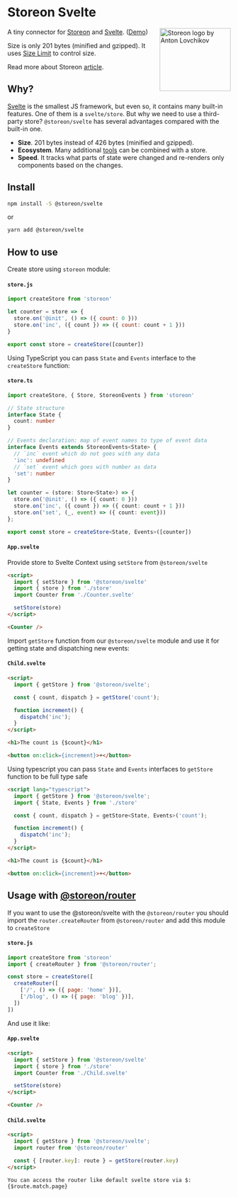 # Storeon Svelte

<img src="https://storeon.github.io/storeon/logo.svg" align="right" alt="Storeon logo by Anton Lovchikov" width="160" height="142">

A tiny connector for [Storeon] and [Svelte]. ([Demo])

Size is only 201 bytes (minified and gzipped). It uses [Size Limit] to control size.

Read more about Storeon [article].

## Why?

[Svelte] is the smallest JS framework, but even so, it contains many built-in features. One of them is a `svelte/store`. But why we need to use a third-party store? `@storeon/svelte` has several advantages compared with the built-in one.

- **Size**. 201 bytes instead of 426 bytes (minified and gzipped).
- **Ecosystem**. Many additional [tools] can be combined with a store.
- **Speed**. It tracks what parts of state were changed and re-renders only components based on the changes.

[storeon]: https://github.com/storeon/storeon
[tools]: https://github.com/storeon/storeon#tools
[svelte]: https://github.com/sveltejs/svelte
[size limit]: https://github.com/ai/size-limit
[demo]: https://codesandbox.io/s/admiring-beaver-edi8m
[article]: https://evilmartians.com/chronicles/storeon-redux-in-173-bytes

## Install
```sh
npm install -S @storeon/svelte
```
or
```sh
yarn add @storeon/svelte
```
## How to use

Create store using `storeon` module:

#### `store.js`

```javascript
import createStore from 'storeon'

let counter = store => {
  store.on('@init', () => ({ count: 0 }))
  store.on('inc', ({ count }) => ({ count: count + 1 }))
}

export const store = createStore([counter])
```

Using TypeScript you can pass `State` and `Events` interface to the `createStore` function:

#### `store.ts`

```typescript
import createStore, { Store, StoreonEvents } from 'storeon'

// State structure
interface State {
  count: number
}

// Events declaration: map of event names to type of event data
interface Events extends StoreonEvents<State> {
  // `inc` event which do not goes with any data
  'inc': undefined
  // `set` event which goes with number as data
  'set': number
}

let counter = (store: Store<State>) => {
  store.on('@init', () => ({ count: 0 }))
  store.on('inc', ({ count }) => ({ count: count + 1 }))
  store.on('set', (_, event) => ({ count: event}))
};

export const store = createStore<State, Events>([counter])
```

#### `App.svelte`

Provide store to Svelte Context using `setStore` from `@storeon/svelte`

```html
<script>
  import { setStore } from '@storeon/svelte'
  import { store } from './store'
  import Counter from './Counter.svelte'

  setStore(store)
</script>

<Counter />
```

Import `getStore` function from our `@storeon/svelte` module and use it for getting state and dispatching new events:

#### `Child.svelte`

```html
<script>
  import { getStore } from '@storeon/svelte';

  const { count, dispatch } = getStore('count');

  function increment() {
    dispatch('inc');
  }
</script>

<h1>The count is {$count}</h1>

<button on:click={increment}>+</button>
```
Using typescript you can pass `State` and `Events` interfaces to `getStore` function to be full type safe
```html
<script lang="typescript">
  import { getStore } from '@storeon/svelte';
  import { State, Events } from './store'

  const { count, dispatch } = getStore<State, Events>('count');

  function increment() {
    dispatch('inc');
  }
</script>

<h1>The count is {$count}</h1>

<button on:click={increment}>+</button>
```

## Usage with [@storeon/router](https://github.com/storeon/router)
If you want to use the @storeon/svelte with the `@storeon/router` you should import the `router.createRouter` from `@storeon/router` and add this module to `createStore`

#### `store.js`
```js
import createStore from 'storeon'
import { createRouter } from '@storeon/router';

const store = createStore([
  createRouter([
    ['/', () => ({ page: 'home' })],
    ['/blog', () => ({ page: 'blog' })],
  ])
])
```

And use it like:
#### `App.svelte`
```html
<script>
  import { setStore } from '@storeon/svelte'
  import { store } from './store'
  import Counter from './Child.svelte'

  setStore(store)
</script>

<Counter />
```
#### `Child.svelte`
```html
<script>
  import { getStore } from '@storeon/svelte';
  import router from '@storeon/router'

  const { [router.key]: route } = getStore(router.key)
</script>

You can access the router like default svelte store via $:
{$route.match.page}
```
